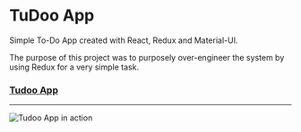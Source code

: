 
# TuDoo App


Simple To-Do App created with React, Redux and Material-UI.

The purpose of this project was to purposely over-engineer the system by using Redux for a very simple task.


### [Tudoo App](https://somethingtudoo.netlify.app/)


--------------------------------------------------------------------

![Tudoo App in action](https://s4.gifyu.com/images/TudooProject.gif)

